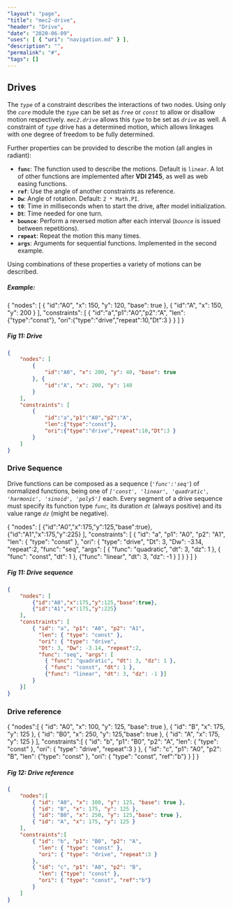 ```yaml
---
"layout": "page",
"title": "mec2-drive",
"header": "Drive",
"date": "2020-06-09",
"uses": [ { "uri": "navigation.md" } ],
"description": "",
"permalink": "#",
"tags": []
---
```


## **Drives**

The *`type`* of a constraint describes the interactions of two nodes.
Using only the *`core`* module the *`type`* can be set as *`free`* or *`const`* to allow or disallow motion respectively.
*`mec2.drive`* allows this *`type`* to be set as *`drive`* as well.
A constraint of *`type`* drive has a determined motion, which allows linkages with one degree of freedom to be fully determined.

Further properties can be provided to describe the motion (all angles in radiant):

- **`func`**: The function used to describe the motions. Default is `linear`. A lot of other functions are implemented after **VDI 2145**, as well as web easing functions.
- **`ref`**: Use the angle of another constraints as reference.
- **`Dw`**: Angle of rotation. Default: `2 * Math.PI`.
- **`t0`**: Time in milliseconds when to start the drive, after model initialization.
- **`Dt`**: Time needed for one turn.
- **`bounce`**: Perform a reversed motion after each interval (*`bounce`* is issued between repetitions).
- **`repeat`**: Repeat the motion this many times.
- **`args`**: Arguments for sequential functions. Implemented in the second example.

Using combinations of these properties a variety of motions can be described.

##### **Example**:
<aside>
<mec-2 width="300" height="300" grid x0="-5" y0="0" cartesian>
{
    "nodes": [
        {
            "id":"A0", "x": 150, "y": 120, "base": true
        }, {
            "id":"A", "x": 150, "y": 200
        }
    ],
    "constraints": [
        {
            "id":"a","p1":"A0","p2":"A",
            "len":{"type":"const"},
            "ori":{"type":"drive","repeat":10,"Dt":3 }
        }
    ]
}  
</mec-2>
<h5>Fig 11: Drive</h5>
</aside>

```JSON
{
    "nodes": [
        {
            "id":"A0", "x": 200, "y": 40, "base": true
        }, {
            "id":"A", "x": 200, "y": 140
        }
    ],
    "constraints": [
        {
            "id":"a","p1":"A0","p2":"A",
            "len":{"type":"const"},
            "ori":{"type":"drive","repeat":10,"Dt":3 }
        }
    ]
}  
```


### **Drive Sequence**

Drive functions can be composed as a sequence (*`'func':'seq'`*) of normalized functions, being one of *`['const', 'linear', 'quadratic', 'harmonic', 'sinoid', 'poly5']`* each. Every segment of a drive sequence must specify its function type *`func`*, its duration *`dt`* (always positive) and its value range *`dz`* (might be negative).
<aside>
<mec-2 width="300" height="300" grid x0="-20" y0="0" cartesian>
{
    "nodes": [
        {"id":"A0","x":175,"y":125,"base":true},
        {"id":"A1","x":175,"y":225}
    ],
    "constraints": [
        {
            "id": "a", "p1": "A0", "p2": "A1",
            "len": { "type": "const" },
            "ori": {
                "type": "drive",  "Dt": 3, "Dw": -3.14, "repeat":2,
                "func": "seq", "args": [
                    { "func": "quadratic", "dt": 3, "dz": 1 },
                    { "func": "const", "dt": 1 },
                    {"func": "linear", "dt": 3, "dz": -1 }
                ]
            }
        }
    ]
} 
</mec-2>
<h5>Fig 11: Drive sequence</h5>
</aside>

```json
{
    "nodes": [
        {"id":"A0","x":175,"y":125,"base":true},
        {"id":"A1","x":175,"y":225}
    ],
    "constraints": [
        { "id": "a", "p1": "A0", "p2": "A1",
          "len": { "type": "const" },
          "ori": { "type": "drive", 
          "Dt": 3, "Dw": -3.14, "repeat":2,
          "func": "seq", "args": [
            { "func": "quadratic", "dt": 3, "dz": 1 },
            { "func": "const", "dt": 1 },
            {"func": "linear", "dt": 3, "dz": -1 }]
        }
    }]
}
```

### **Drive reference**
<aside>
<mec-2 width="340" height="300" grid x0="0" y0="10" cartesian>
{
    "nodes":[
        { "id": "A0", "x": 100, "y": 125, "base": true },
        { "id": "B", "x": 175, "y": 125 },
        { "id": "B0", "x": 250, "y": 125,"base": true },
        { "id": "A", "x": 175, "y": 125 }
    ],
    "constraints":[
        { "id": "b", "p1": "B0", "p2": "A",
          "len": { "type": "const" },
          "ori": { "type": "drive", "repeat":3 }
        },
        { "id": "c", "p1": "A0", "p2": "B",
          "len": {"type": "const" },
          "ori": { "type": "const", "ref":"b"}
        }
    ]
}
</mec-2>
<h5>Fig 12: Drive reference</h5>
</aside>

```json
{
    "nodes":[
        { "id": "A0", "x": 100, "y": 125, "base": true },
        { "id": "B", "x": 175, "y": 125 },
        { "id": "B0", "x": 250, "y": 125,"base": true },
        { "id": "A", "x": 175, "y": 125 }
    ],
    "constraints":[
        { "id": "b", "p1": "B0", "p2": "A",
          "len": { "type": "const" },
          "ori": { "type": "drive", "repeat":3 }
        },
        { "id": "c", "p1": "A0", "p2": "B",
          "len": {"type": "const" },
          "ori": { "type": "const", "ref":"b"}
        }
    ]
}
```
